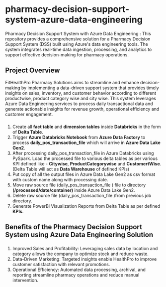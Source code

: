 # pharmacy-decision-support-system-azure-data-engineering
Pharmacy Decision Support System with Azure Data Engineering : This repository provides a comprehensive solution for a Pharmacy Decision Support System (DSS) built using Azure's data engineering tools. The system integrates real-time data ingestion, processing, and analytics to support effective decision-making for pharmacy operations.

## Project Overview 
FitHealthPro Pharmacy Solutions aims to streamline and enhance decision-making by implementing a data-driven support system that provides timely insights on sales, inventory, and customer behavior according to different productwise, product category wise and city wise. This system leverages Azure Data Engineering services to process daily transactional data and generate actionable insights for revenue growth, operational efficiency and customer engagement.

###


1) Create all **fact table** and **dimension tables** inside **Databricks** in the form of **Delta Table**.
2) Trigger **Azure Databricks Notebook** from **Azure Data Factory** to process **daily_pos_transaction_file** which will arrive in **Azure Data Lake Gen2**.
3) After processing daily_pos_transaction_file in Azure Databricks using PySpark. Load the processed file to various delta tables as per various KPI defined like - **Citywise**, **ProductCategorywise** and **CustomertWise**.(Delta Table will act as **Data Warehouse** of defined KPIs)
4) Put copy of all the output files in Azure Data Lake Gen2 as csv format with custom name along with processing date.
5) Move raw source file (daily_pos_transaction_file ) file to directory **(/processed/date/container)** inside Azure Data Lake Gen2.
6) Delete raw source file (daily_pos_transaction_file )from previous job directory.
7) Generate PowerBI Visualization Reports from Delta Table as per defined **KPIs**.


## Benefits of the Pharmacy Decision Support System using Azure Data Engineering Solution
###
1) Improved Sales and Profitability: Leveraging sales data by location and category allows the company to optimize stock and reduce waste.
2) Data-Driven Marketing: Targeted insights enable HealthPro to improve customer satisfaction with relevant promotions.
3) Operational Efficiency: Automated data processing, archival, and reporting streamline pharmacy operations and reduce manual intervention.
